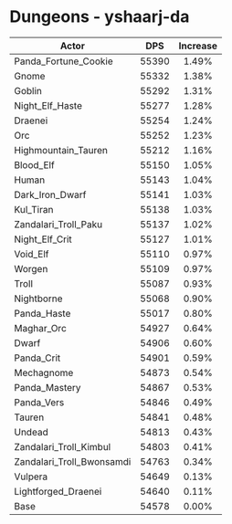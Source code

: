 # Dungeons - yshaarj-da
| Actor | DPS | Increase |
|---|:---:|:---:|
|Panda_Fortune_Cookie|55390|1.49%|
|Gnome|55332|1.38%|
|Goblin|55292|1.31%|
|Night_Elf_Haste|55277|1.28%|
|Draenei|55254|1.24%|
|Orc|55252|1.23%|
|Highmountain_Tauren|55212|1.16%|
|Blood_Elf|55150|1.05%|
|Human|55143|1.04%|
|Dark_Iron_Dwarf|55141|1.03%|
|Kul_Tiran|55138|1.03%|
|Zandalari_Troll_Paku|55137|1.02%|
|Night_Elf_Crit|55127|1.01%|
|Void_Elf|55110|0.97%|
|Worgen|55109|0.97%|
|Troll|55087|0.93%|
|Nightborne|55068|0.90%|
|Panda_Haste|55017|0.80%|
|Maghar_Orc|54927|0.64%|
|Dwarf|54906|0.60%|
|Panda_Crit|54901|0.59%|
|Mechagnome|54873|0.54%|
|Panda_Mastery|54867|0.53%|
|Panda_Vers|54846|0.49%|
|Tauren|54841|0.48%|
|Undead|54813|0.43%|
|Zandalari_Troll_Kimbul|54803|0.41%|
|Zandalari_Troll_Bwonsamdi|54763|0.34%|
|Vulpera|54649|0.13%|
|Lightforged_Draenei|54640|0.11%|
|Base|54578|0.00%|
